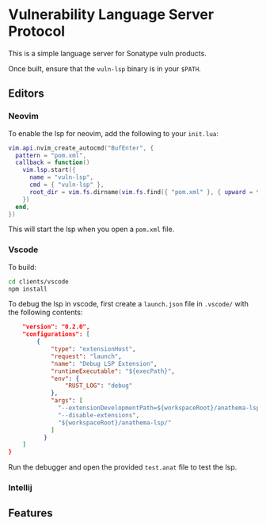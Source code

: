 # Vulnerability Language Server Protocol

This is a simple language server for Sonatype vuln products.

Once built, ensure that the `vuln-lsp` binary is in your `$PATH`.

## Editors

### Neovim

To enable the lsp for neovim, add the following to your `init.lua`:

```lua
vim.api.nvim_create_autocmd("BufEnter", {
  pattern = "pom.xml",
  callback = function()
    vim.lsp.start({
      name = "vuln-lsp",
      cmd = { "vuln-lsp" },
      root_dir = vim.fs.dirname(vim.fs.find({ "pom.xml" }, { upward = true })[1]),
    })
  end,
})
```

This will start the lsp when you open a  `pom.xml`  file.

### Vscode

To build:

```bash
cd clients/vscode
npm install
```

To debug the lsp in vscode, first create a `launch.json` file in `.vscode/`
with the following contents:

```json
    "version": "0.2.0",
    "configurations": [
        {
            "type": "extensionHost",
            "request": "launch",
            "name": "Debug LSP Extension",
            "runtimeExecutable": "${execPath}",
            "env": {
                "RUST_LOG": "debug"
            },
            "args": [
              "--extensionDevelopmentPath=${workspaceRoot}/anathema-lsp/clients/vscode",
              "--disable-extensions",
              "${workspaceRoot}/anathema-lsp/"
            ]
          }
    ]
}

```
Run the debugger and open the provided `test.anat` file to test the lsp.

### Intellij

## Features


